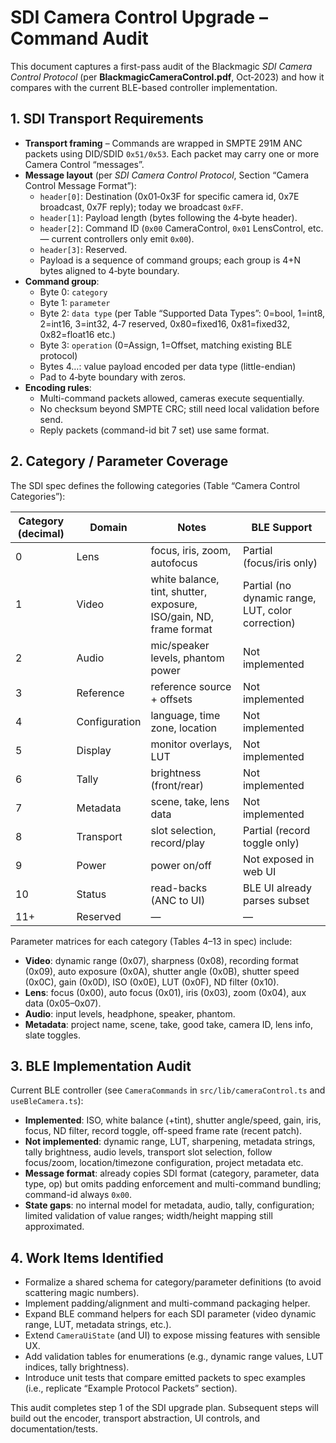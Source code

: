 # SDI Camera Control Upgrade – Command Audit

This document captures a first-pass audit of the Blackmagic *SDI Camera Control Protocol* (per **BlackmagicCameraControl.pdf**, Oct‑2023) and how it compares with the current BLE-based controller implementation.

## 1. SDI Transport Requirements
- **Transport framing** – Commands are wrapped in SMPTE 291M ANC packets using DID/SDID `0x51/0x53`. Each packet may carry one or more Camera Control “messages”.
- **Message layout** (per *SDI Camera Control Protocol*, Section “Camera Control Message Format”):
  - `header[0]`: Destination (0x01‑0x3F for specific camera id, 0x7E broadcast, 0x7F reply); today we broadcast `0xFF`.
  - `header[1]`: Payload length (bytes following the 4‑byte header).
  - `header[2]`: Command ID (`0x00` CameraControl, `0x01` LensControl, etc. — current controllers only emit `0x00`).
  - `header[3]`: Reserved.
  - Payload is a sequence of command groups; each group is 4+N bytes aligned to 4‑byte boundary.
- **Command group**:
  - Byte 0: `category`
  - Byte 1: `parameter`
  - Byte 2: `data type` (per Table “Supported Data Types”: 0=bool, 1=int8, 2=int16, 3=int32, 4‑7 reserved, 0x80=fixed16, 0x81=fixed32, 0x82=float16 etc.)
  - Byte 3: `operation` (0=Assign, 1=Offset, matching existing BLE protocol)
  - Bytes 4…: value payload encoded per data type (little-endian)
  - Pad to 4‑byte boundary with zeros.
- **Encoding rules**:
  - Multi-command packets allowed, cameras execute sequentially.
  - No checksum beyond SMPTE CRC; still need local validation before send.
  - Reply packets (command-id bit 7 set) use same format.

## 2. Category / Parameter Coverage
The SDI spec defines the following categories (Table “Camera Control Categories”):

| Category (decimal) | Domain | Notes | BLE Support |
| --- | --- | --- | --- |
| 0 | Lens | focus, iris, zoom, autofocus | Partial (focus/iris only) |
| 1 | Video | white balance, tint, shutter, exposure, ISO/gain, ND, frame format | Partial (no dynamic range, LUT, color correction) |
| 2 | Audio | mic/speaker levels, phantom power | Not implemented |
| 3 | Reference | reference source + offsets | Not implemented |
| 4 | Configuration | language, time zone, location | Not implemented |
| 5 | Display | monitor overlays, LUT | Not implemented |
| 6 | Tally | brightness (front/rear) | Not implemented |
| 7 | Metadata | scene, take, lens data | Not implemented |
| 8 | Transport | slot selection, record/play | Partial (record toggle only) |
| 9 | Power | power on/off | Not exposed in web UI |
| 10 | Status | read-backs (ANC to UI) | BLE UI already parses subset |
| 11+ | Reserved | — | — |

Parameter matrices for each category (Tables 4–13 in spec) include:
- **Video**: dynamic range (0x07), sharpness (0x08), recording format (0x09), auto exposure (0x0A), shutter angle (0x0B), shutter speed (0x0C), gain (0x0D), ISO (0x0E), LUT (0x0F), ND filter (0x10).
- **Lens**: focus (0x00), auto focus (0x01), iris (0x03), zoom (0x04), aux data (0x05–0x07).
- **Audio**: input levels, headphone, speaker, phantom.
- **Metadata**: project name, scene, take, good take, camera ID, lens info, slate toggles.

## 3. BLE Implementation Audit
Current BLE controller (see `CameraCommands` in `src/lib/cameraControl.ts` and `useBleCamera.ts`):
- **Implemented**: ISO, white balance (+tint), shutter angle/speed, gain, iris, focus, ND filter, record toggle, off-speed frame rate (recent patch).
- **Not implemented**: dynamic range, LUT, sharpening, metadata strings, tally brightness, audio levels, transport slot selection, follow focus/zoom, location/timezone configuration, project metadata etc.
- **Message format**: already copies SDI format (category, parameter, data type, op) but omits padding enforcement and multi-command bundling; command-id always `0x00`.
- **State gaps**: no internal model for metadata, audio, tally, configuration; limited validation of value ranges; width/height mapping still approximated.

## 4. Work Items Identified
- Formalize a shared schema for category/parameter definitions (to avoid scattering magic numbers).
- Implement padding/alignment and multi-command packaging helper.
- Expand BLE command helpers for each SDI parameter (video dynamic range, LUT, metadata strings, etc.).
- Extend `CameraUiState` (and UI) to expose missing features with sensible UX.
- Add validation tables for enumerations (e.g., dynamic range values, LUT indices, tally brightness).
- Introduce unit tests that compare emitted packets to spec examples (i.e., replicate “Example Protocol Packets” section).

This audit completes step 1 of the SDI upgrade plan. Subsequent steps will build out the encoder, transport abstraction, UI controls, and documentation/tests.
